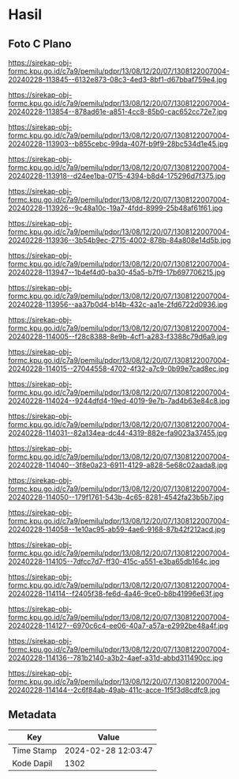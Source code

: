 # Hasil

## Foto C Plano

https://sirekap-obj-formc.kpu.go.id/c7a9/pemilu/pdpr/13/08/12/20/07/1308122007004-20240228-113845--6132e873-08c3-4ed3-8bf1-d67bbaf759e4.jpg

https://sirekap-obj-formc.kpu.go.id/c7a9/pemilu/pdpr/13/08/12/20/07/1308122007004-20240228-113854--878ad61e-a851-4cc8-85b0-cac652cc72e7.jpg

https://sirekap-obj-formc.kpu.go.id/c7a9/pemilu/pdpr/13/08/12/20/07/1308122007004-20240228-113903--b855cebc-99da-407f-b9f9-28bc534d1e45.jpg

https://sirekap-obj-formc.kpu.go.id/c7a9/pemilu/pdpr/13/08/12/20/07/1308122007004-20240228-113918--d24ee1ba-0715-4394-b8d4-175296d7f375.jpg

https://sirekap-obj-formc.kpu.go.id/c7a9/pemilu/pdpr/13/08/12/20/07/1308122007004-20240228-113926--9c48a10c-19a7-4fdd-8999-25b48af61f61.jpg

https://sirekap-obj-formc.kpu.go.id/c7a9/pemilu/pdpr/13/08/12/20/07/1308122007004-20240228-113936--3b54b9ec-2715-4002-878b-84a808e14d5b.jpg

https://sirekap-obj-formc.kpu.go.id/c7a9/pemilu/pdpr/13/08/12/20/07/1308122007004-20240228-113947--1b4ef4d0-ba30-45a5-b7f9-17b697706215.jpg

https://sirekap-obj-formc.kpu.go.id/c7a9/pemilu/pdpr/13/08/12/20/07/1308122007004-20240228-113956--aa37b0d4-b14b-432c-aa1e-2fd6722d0936.jpg

https://sirekap-obj-formc.kpu.go.id/c7a9/pemilu/pdpr/13/08/12/20/07/1308122007004-20240228-114005--f28c8388-8e9b-4cf1-a283-f3388c79d6a9.jpg

https://sirekap-obj-formc.kpu.go.id/c7a9/pemilu/pdpr/13/08/12/20/07/1308122007004-20240228-114015--27044558-4702-4f32-a7c9-0b99e7cad8ec.jpg

https://sirekap-obj-formc.kpu.go.id/c7a9/pemilu/pdpr/13/08/12/20/07/1308122007004-20240228-114024--9244dfd4-19ed-4019-9e7b-7ad4b63e84c8.jpg

https://sirekap-obj-formc.kpu.go.id/c7a9/pemilu/pdpr/13/08/12/20/07/1308122007004-20240228-114031--82a134ea-dc44-4319-882e-fa9023a37455.jpg

https://sirekap-obj-formc.kpu.go.id/c7a9/pemilu/pdpr/13/08/12/20/07/1308122007004-20240228-114040--3f8e0a23-6911-4129-a828-5e68c02aada8.jpg

https://sirekap-obj-formc.kpu.go.id/c7a9/pemilu/pdpr/13/08/12/20/07/1308122007004-20240228-114050--179f1761-543b-4c65-8281-4542fa23b5b7.jpg

https://sirekap-obj-formc.kpu.go.id/c7a9/pemilu/pdpr/13/08/12/20/07/1308122007004-20240228-114058--1e10ac95-ab59-4ae6-9168-87b42f212acd.jpg

https://sirekap-obj-formc.kpu.go.id/c7a9/pemilu/pdpr/13/08/12/20/07/1308122007004-20240228-114105--7dfcc7d7-ff30-415c-a551-e3ba65db164c.jpg

https://sirekap-obj-formc.kpu.go.id/c7a9/pemilu/pdpr/13/08/12/20/07/1308122007004-20240228-114114--f2405f38-fe6d-4a46-9ce0-b8b41996e63f.jpg

https://sirekap-obj-formc.kpu.go.id/c7a9/pemilu/pdpr/13/08/12/20/07/1308122007004-20240228-114127--6970c6c4-ee06-40a7-a57a-e2992be48a4f.jpg

https://sirekap-obj-formc.kpu.go.id/c7a9/pemilu/pdpr/13/08/12/20/07/1308122007004-20240228-114136--781b2140-a3b2-4aef-a31d-abbd311490cc.jpg

https://sirekap-obj-formc.kpu.go.id/c7a9/pemilu/pdpr/13/08/12/20/07/1308122007004-20240228-114144--2c6f84ab-49ab-411c-acce-1f5f3d8cdfc9.jpg


## Metadata

| Key        | Value               |
| ---------- | ------------------- |
| Time Stamp | 2024-02-28 12:03:47 |
| Kode Dapil | 1302                |



